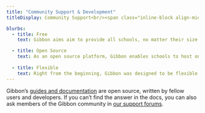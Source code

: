 ```yaml
---
title: "Community Support & Development"
titleDisplay: Community Support<br/><span class="inline-block align-middle text-grey text-2xl">&</span> Development

blurbs:
  - title: Free
    text: Gibbon aims aim to provide all schools, no matter their size or resources they have, with the systems they need for effective learning, teaching and school management.

  - title: Open Source
    text: As an open source platform, Gibbon enables schools to host on their own servers, backup, redistribute and modify the software as needed.
    
  - title: Flexible
    text: Right from the beginning, Gibbon was designed to be flexible, extensible and themeable, whilst aiming to help teachers to do their jobs.
---
```

Gibbon’s [guides and documentation](https://docs.gibbonedu.org) are open source, written by fellow users and developers. If you can’t find the answer in the docs, you can also ask members of the Gibbon community in [our support forums](https://ask.gibbonedu.org).
